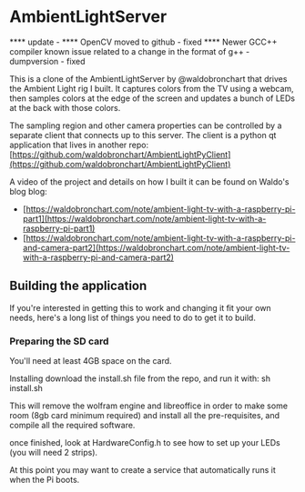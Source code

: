 AmbientLightServer
==================
**** update - 
**** OpenCV moved to github - fixed
**** Newer GCC++ compiler known issue related to a change in the format of g++ -dumpversion - fixed

This is a clone of the AmbientLightServer by @waldobronchart that drives the Ambient Light rig I built. It captures colors from the TV using a webcam, then samples colors at the edge of the screen and updates a bunch of LEDs at the back with those colors.

The sampling region and other camera properties can be controlled by a separate client that connects up to this server. The client is a python qt application that lives in another repo: [https://github.com/waldobronchart/AmbientLightPyClient](https://github.com/waldobronchart/AmbientLightPyClient) 

A video of the project and details on how I built it can be found on Waldo's blog blog: 

* [https://waldobronchart.com/note/ambient-light-tv-with-a-raspberry-pi-part1](https://waldobronchart.com/note/ambient-light-tv-with-a-raspberry-pi-part1)
* [https://waldobronchart.com/note/ambient-light-tv-with-a-raspberry-pi-and-camera-part2](https://waldobronchart.com/note/ambient-light-tv-with-a-raspberry-pi-and-camera-part2)

Building the application
----------------------------------------

If you're interested in getting this to work and changing it fit your own needs, here's a long list of things you need to do to get it to build.

### Preparing the SD card

You'll need at least 4GB space on the card.

Installing
download the install.sh file from the repo, and run it with:
sh install.sh

This will remove the wolfram engine and libreoffice in order to make some room (8gb card minimum required) and install all the pre-requisites, and compile all the required software.

once finished, look at HardwareConfig.h to see how to set up your LEDs (you will need 2 strips).

At this point you may want to create a service that automatically runs it when the Pi boots.
